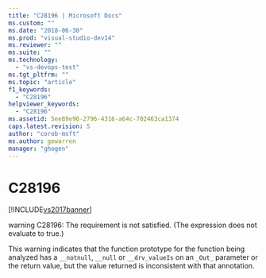 ```yaml
---
title: "C28196 | Microsoft Docs"
ms.custom: ""
ms.date: "2018-06-30"
ms.prod: "visual-studio-dev14"
ms.reviewer: ""
ms.suite: ""
ms.technology: 
  - "vs-devops-test"
ms.tgt_pltfrm: ""
ms.topic: "article"
f1_keywords: 
  - "C28196"
helpviewer_keywords: 
  - "C28196"
ms.assetid: 5ee89e96-2796-4316-a64c-702463ca1374
caps.latest.revision: 5
author: "corob-msft"
ms.author: gewarren
manager: "ghogen"
---
```

# C28196
[!INCLUDE[vs2017banner](../includes/vs2017banner.md)]

  
warning C28196: The requirement is not satisfied. (The expression does not evaluate to true.)  
  
 This warning indicates that the function prototype for the function being analyzed has a `__notnull`, `__null` or `__drv_valueIs` on an `_Out_` parameter or the return value, but the value returned is inconsistent with that annotation.



